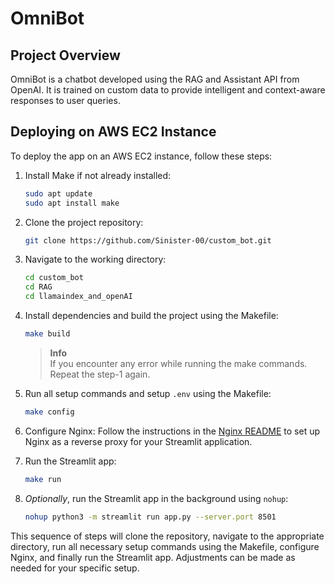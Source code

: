 # OmniBot  

## Project Overview
OmniBot is a chatbot developed using the RAG and Assistant API from OpenAI. It is trained on custom data to provide intelligent and context-aware responses to user queries.

## Deploying on AWS EC2 Instance
To deploy the app on an AWS EC2 instance, follow these steps:


1. Install Make if not already installed:
    ```bash
    sudo apt update
    sudo apt install make
    ```

2. Clone the project repository:
    ```bash
    git clone https://github.com/Sinister-00/custom_bot.git
    ```

3. Navigate to the working directory:
    ```bash
    cd custom_bot
    cd RAG
    cd llamaindex_and_openAI
    ```

4. Install dependencies and build the project using the Makefile:
    ```bash
    make build
    ```
    > **Info**  
    > If you encounter any error while running the make commands. Repeat the step-1 again.

5. Run all setup commands and setup `.env` using the Makefile:
    ```bash
    make config
    ```

6. Configure Nginx: Follow the instructions in the [Nginx README](./nginx/readme.md) to set up Nginx as
    a reverse proxy for your Streamlit application.

7. Run the Streamlit app:
    ```bash
    make run
    ```

8. *Optionally*, run the Streamlit app in the background using `nohup`:
    ```bash
    nohup python3 -m streamlit run app.py --server.port 8501 
    ```

This sequence of steps will clone the repository, navigate to the appropriate directory, run all necessary setup commands using the Makefile, configure Nginx, and finally run the Streamlit app. Adjustments can be made as needed for your specific setup.